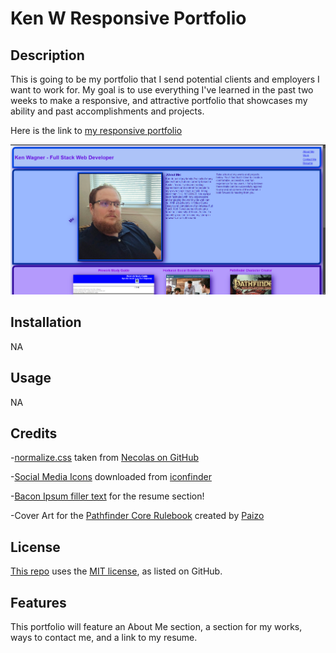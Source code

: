 # Ken W Responsive Portfolio
## Description

This is going to be my portfolio that I send potential clients and employers I want to work for. My goal is to use everything I've learned in the past two weeks to make a responsive, and attractive portfolio that showcases my ability and past accomplishments and projects.

Here is the link to [my responsive portfolio](https://horizonbound0.github.io/Ken-W-Responsive-Portfolio/)

![Here is a screenshot of my responsive portfolio page](image.png)

## Installation

NA

## Usage

NA

## Credits

-[normalize.css](https://necolas.github.io/normalize.css/) taken from [Necolas on GitHub](https://github.com/necolas)

-[Social Media Icons](https://www.iconfinder.com/social-media-icons) downloaded from [iconfinder](https://www.iconfinder.com/)

-[Bacon Ipsum filler text](https://baconipsum.com/) for the resume section!

-Cover Art for the [Pathfinder Core Rulebook](https://paizo.com/products/btpy88yj?Pathfinder-Roleplaying-Game-Core-Rulebook) created by [Paizo](https://paizo.com/)

## License

[This repo](https://github.com/horizonbound0/Ken-W-Responsive-Portfolio) uses the [MIT license](https://github.com/git/git-scm.com/blob/main/MIT-LICENSE.txt), as listed on GitHub.

## Features

This portfolio will feature an About Me section, a section for my works, ways to contact me, and a link to my resume.
